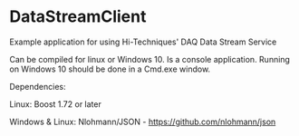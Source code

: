 # DataStreamClient
Example application for using Hi-Techniques' DAQ Data Stream Service

Can be compiled for linux or Windows 10.  Is a console application.
Running on Windows 10 should be done in a Cmd.exe window.

Dependencies:

Linux:  Boost 1.72 or later

Windows & Linux:  Nlohmann/JSON - https://github.com/nlohmann/json
